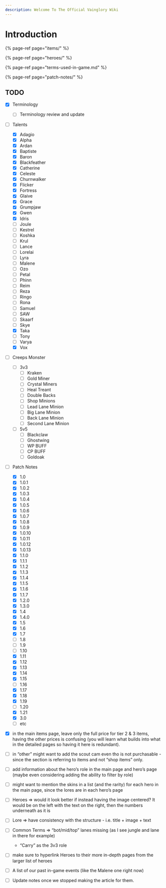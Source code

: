 ```yaml
---
description: Welcome To The Official Vainglory Wiki
---
```


# Introduction

{% page-ref page="items/" %}

{% page-ref page="heroes/" %}

{% page-ref page="terms-used-in-game.md" %}

{% page-ref page="patch-notes/" %}

## TODO

* [x] Terminology
  * [ ] Terminology review and update
* [ ] Talents
  * [x] Adagio
  * [x] Alpha
  * [x] Ardan
  * [x] Baptiste
  * [x] Baron
  * [x] Blackfeather
  * [x] Catherine
  * [x] Celeste
  * [x] Churnwalker
  * [x] Flicker
  * [x] Fortress
  * [x] Glaive
  * [x] Grace
  * [x] Grumpjaw
  * [x] Gwen
  * [x] Idris
  * [ ] Joule
  * [ ] Kestrel
  * [ ] Koshka
  * [ ] Krul
  * [ ] Lance
  * [ ] Lorelai
  * [ ] Lyra
  * [ ] Malene
  * [ ] Ozo
  * [ ] Petal
  * [ ] Phinn
  * [ ] Reim
  * [ ] Reza
  * [ ] Ringo
  * [ ] Rona
  * [ ] Samuel
  * [ ] SAW
  * [ ] Skaarf
  * [ ] Skye
  * [x] Taka
  * [ ] Tony
  * [ ] Varya
  * [x] Vox
* [ ] Creeps Monster
  * [ ] 3v3
    * [ ] Kraken
    * [ ] Gold Miner
    * [ ] Crystal Miners
    * [ ] Heal Treant
    * [ ] Double Backs
    * [ ] Shop Minions
    * [ ] Lead Lane Minion
    * [ ] Big Lane Minion
    * [ ] Back Lane Minion
    * [ ] Second Lane Minion
  * [ ] 5v5
    * [ ] Blackclaw
    * [ ] Ghostwing
    * [ ] WP BUFF
    * [ ] CP BUFF
    * [ ] Goldoak
* [ ] Patch Notes
  * [x] 1.0
  * [x] 1.0.1
  * [x] 1.0.2
  * [x] 1.0.3
  * [x] 1.0.4
  * [x] 1.0.5
  * [x] 1.0.6
  * [x] 1.0.7
  * [x] 1.0.8
  * [x] 1.0.9
  * [x] 1.0.10
  * [x] 1.0.11
  * [x] 1.0.12
  * [x] 1.0.13
  * [x] 1.1.0
  * [x] 1.1.1
  * [x] 1.1.2
  * [x] 1.1.3
  * [x] 1.1.4
  * [x] 1.1.5
  * [x] 1.1.6
  * [x] 1.1.7
  * [x] 1.2.0
  * [x] 1.3.0
  * [x] 1.4
  * [x] 1.4.0
  * [x] 1.5
  * [x] 1.6
  * [x] 1.7
  * [ ] 1.8
  * [ ] 1.9
  * [ ] 1.10
  * [x] 1.11
  * [x] 1.12
  * [x] 1.13
  * [x] 1.14
  * [x] 1.15
  * [ ] 1.16
  * [x] 1.17
  * [x] 1.18
  * [x] 1.19
  * [ ] 1.20
  * [x] 1.21
  * [x] 3.0
  * [ ] etc
* [x] in the main items page, leave only the full price for tier 2 & 3 items, having the other prices is confusing \(you will learn what builds into what in the detailed pages so having it here is redundant\). 
* [ ] in “other” might want to add the scout cam even tho is not purchasable - since the section is referring to items and not “shop items” only.
* [ ] add information about the hero’s role in the main page and hero’s page \(maybe even considering adding the ability to filter by role\)
* [ ] might want to mention the skins in a list \(and the rarity\) for each hero in the main page, since the lores are in each hero’s page
* [ ] Heroes =&gt; would it look better if instead having the image centered? It would be on the left with the text on the right, then the numbers underneath as it is
* [ ] Lore =&gt; have consistency with the structure - i.e. title + image + text
* [ ] Common Terms =&gt; “bot/mid/top” lanes missing \(as I see jungle and lane in there for example\)

  - “Carry” as the 3v3 role

* [ ] make sure to hyperlink Heroes to their more in-depth pages from the larger list of heroes
* [ ]  A list of our past in-game events \(like the Malene one right now\)
* [ ] Update notes once we stopped making the article for them.

